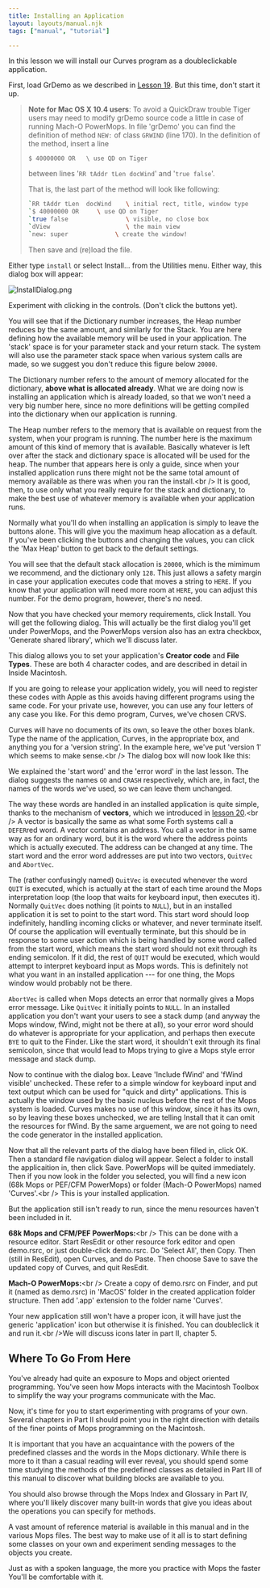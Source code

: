 ```yaml
---
title: Installing an Application
layout: layouts/manual.njk
tags: ["manual", "tutorial"]

---
```


In this lesson we will install our Curves program as a doubleclickable
application.

First, load GrDemo as we described in [Lesson 19](/pmops/tutorial/lesson_19).
But this time, don't start it up.

> **Note for Mac OS X 10.4 users**: To avoid a QuickDraw trouble Tiger users may need to
> modify grDemo source code a little in case of running Mach-O PowerMops.
> In file 'grDemo' you can find the definition of method
> `NEW:` of class `GRWIND` (line 170). In
> the definition of the method, insert a line
> 
> `$ 40000000 OR   \ use QD on Tiger`
> 
> between lines '`RR tAddr tLen docWind`' and
> '`true false`'.
> 
> That is, the last part of the method will look like following: 
> 
> ```bash
> `RR tAddr tLen  docWind    \ initial rect, title, window type
> `$ 40000000 OR     \ use QD on Tiger
> `true false                \ visible, no close box
> `dView                     \ the main view
> `new: super             \ create the window!
> ```
>  
> Then save and (re)load the file.

Either type `install` or select Install\... from the
Utilities menu. Either way, this dialog box will appear:

![](/pmops/InstallDialog.png "InstallDialog.png")

Experiment with clicking in the controls. (Don't click the buttons
yet).

You will see that if the Dictionary number increases, the Heap number
reduces by the same amount, and similarly for the Stack. You are here
defining how the available memory will be used in your application. The
'stack' space is for your parameter stack and your return stack. The
system will also use the parameter stack space when various system calls
are made, so we suggest you don't reduce this figure below
`20000`.

The Dictionary number refers to the amount of memory allocated for the
dictionary, **above what is allocated already**. What we are doing now
is installing an application which is already loaded, so that we won't
need a very big number here, since no more definitions will be getting
compiled into the dictionary when our application is running.

The Heap number refers to the memory that is available on request from
the system, when your program is running. The number here is the maximum
amount of this kind of memory that is available. Basically whatever is
left over after the stack and dictionary space is allocated will be used
for the heap. The number that appears here is only a guide, since when
your installed application runs there might not be the same total amount
of memory available as there was when you ran the install.\<br /\> It is
good, then, to use only what you really require for the stack and
dictionary, to make the best use of whatever memory is available when
your application runs.

Normally what you'll do when installing an application is simply to
leave the buttons alone. This will give you the maximum heap allocation
as a default. If you've been clicking the buttons and changing the
values, you can click the 'Max Heap' button to get back to
the default settings.

You will see that the default stack allocation is
`20000`, which is the mimimum we recommend, and the
dictionary only `128`. This just allows a safety margin
in case your application executes code that moves a string to
`HERE`. If you know that your application will need more
room at `HERE`, you can adjust this number. For the demo
program, however, there's no need.

Now that you have checked your memory requirements, click Install. You
will get the following dialog. This will actually be the first dialog
you'll get under PowerMops, and the PowerMops version also has an extra
checkbox, 'Generate shared library', which we'll discuss later.

This dialog allows you to set your application's **Creator code** and
**File Types**. These are both 4 character codes, and are described in
detail in Inside Macintosh.

If you are going to release your application widely, you will need to
register these codes with Apple as this avoids having different programs
using the same code. For your private use, however, you can use any four
letters of any case you like. For this demo program, Curves, we've
chosen CRVS.

Curves will have no documents of its own, so leave the other boxes
blank. Type the name of the application, Curves, in the appropriate box,
and anything you for a 'version string'. In the example here, we've
put 'version 1' which seems to make sense.\<br /\> The dialog box will
now look like this:

We explained the 'start word' and the 'error word' in the last
lesson. The dialog suggests the names `GO` and
`CRASH` respectively, which are, in fact, the names of
the words we've used, so we can leave them unchanged.

The way these words are handled in an installed application is quite
simple, thanks to the mechanism of **vectors**, which we introduced in
[lesson 20](/pmops/tutorial/lesson_20#Scroll_Bar_Actions).\<br /\> A vector
is basically the same as what some Forth systems call a
`DEFER`red word. A vector contains an address. You call a
vector in the same way as for an ordinary word, but it is the word where
the address points which is actually executed. The address can be
changed at any time. The start word and the error word addresses are put
into two vectors, `QuitVec` and
`AbortVec`.

The (rather confusingly named) `QuitVec` is executed
whenever the word `QUIT` is executed, which is actually
at the start of each time around the Mops interpretation loop (the loop
that waits for keyboard input, then executes it). Normally
`QuitVec` does nothing (it points to
`NULL`), but in an installed application it is set to
point to the start word. This start word should loop indefinitely,
handling incoming clicks or whatever, and never terminate itself. Of
course the application will eventually terminate, but this should be in
response to some user action which is being handled by some word called
from the start word, which means the start word should not exit through
its ending semicolon. If it did, the rest of `QUIT` would
be executed, which would attempt to interpret keyboard input as Mops
words. This is definitely not what you want in an installed application
--- for one thing, the Mops window would probably not be there.

`AbortVec` is called when Mops detects an error that
normally gives a Mops error message. Like `QuitVec` it
initially points to `NULL`. In an installed application
you don't want your users to see a stack dump (and anyway the Mops
window, fWind, might not be there at all), so your error word should do
whatever is appropriate for your application, and perhaps then execute
`BYE` to quit to the Finder. Like the start word, it
shouldn't exit through its final semicolon, since that would lead to
Mops trying to give a Mops style error message and stack dump.

Now to continue with the dialog box. Leave 'Include fWind' and 'fWind
visible' unchecked. These refer to a simple window for keyboard input
and text output which can be used for "quick and dirty" applications.
This is actually the window used by the basic nucleus before the rest of
the Mops system is loaded. Curves makes no use of this window, since it
has its own, so by leaving these boxes unchecked, we are telling Install
that it can omit the resources for fWind. By the same arguement, we are
not going to need the code generator in the installed application.

Now that all the relevant parts of the dialog have been filled in, click
OK. Then a standard file navigation dialog will appear. Select a folder
to install the applicaition in, then click Save. PowerMops will be
quited immediately. Then if you now look in the folder you selected, you
will find a new icon (68k Mops or PEF/CFM PowerMops) or folder (Mach-O
PowerMops) named 'Curves'.\<br /\> This is your installed application.

But the application still isn't ready to run, since the menu resources
haven't been included in it.

**68k Mops and CFM/PEF PowerMops:**\<br /\> This can be done with a
resource editor. Start ResEdit or other resource fork editor and open
demo.rsrc, or just double-click demo.rsrc. Do 'Select All', then Copy.
Then (still in ResEdit), open Curves, and do Paste. Then choose Save to
save the updated copy of Curves, and quit ResEdit.

**Mach-O PowerMops:**\<br /\> Create a copy of demo.rsrc on Finder, and
put it (named as demo.rsrc) in 'MacOS' folder in the created
application folder structure. Then add '.app' extension to the folder
name 'Curves'.

Your new application still won't have a proper icon, it will have just
the generic 'application' icon but otherwise it is finished. You can
doubleclick it and run it.\<br /\>We will discuss icons later in part
II, chapter 5.

## Where To Go From Here

You've already had quite an exposure to Mops and object oriented
programming. You've seen how Mops interacts with the Macintosh Toolbox
to simplify the way your programs communicate with the Mac.

Now, it's time for you to start experimenting with programs of your own.
Several chapters in Part II should point you in the right direction with
details of the finer points of Mops programming on the Macintosh.

It is important that you have an acquaintance with the powers of the
predefined classes and the words in the Mops dictionary. While there is
more to it than a casual reading will ever reveal, you should spend some
time studying the methods of the predefined classes as detailed in Part
III of this manual to discover what building blocks are available to
you.

You should also browse through the Mops Index and Glossary
in Part IV, where you'll likely discover many built-in words that give
you ideas about the operations you can specify for methods.

A vast amount of reference material is available in this manual and in
the various Mops files. The best way to make use of it all is to start
defining some classes on your own and experiment sending messages to the
objects you create.

Just as with a spoken language, the more you practice with Mops the
faster You'll be comfortable with it.


